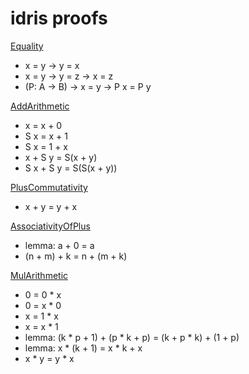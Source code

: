 # idris proofs

[Equality](https://github.com/tihonovcore/idris/blob/master/Equality.idr)
* x = y -> y = x
* x = y -> y = z -> x = z
* (P: A -> B) -> x = y -> P x = P y

[AddArithmetic](https://github.com/tihonovcore/idris/blob/master/AddArithmetic.idr)
* x = x + 0
* S x = x + 1
* S x = 1 + x
* x + S y = S(x + y)
* S x + S y = S(S(x + y))

[PlusCommutativity](https://github.com/tihonovcore/idris/blob/master/PlusCommutativity.idr)
* x + y = y + x

[AssociativityOfPlus](https://github.com/tihonovcore/idris/blob/master/AssociativityOfPlus.idr)
* lemma: a + 0 = a
* (n + m) + k = n + (m + k)

[MulArithmetic](https://github.com/tihonovcore/idris/blob/master/MulArithmetic.idr)
* 0 = 0 * x
* 0 = x * 0
* x = 1 * x
* x = x * 1
* lemma: (k * p + 1) + (p * k + p) = (k + p * k) + (1 + p)
* lemma: x * (k + 1) = x * k + x
* x * y = y * x
